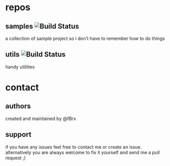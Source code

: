 # repos

## samples ![Build Status](https://travis-ci.org/fBrx/samples)
a collection of sample project so i don't have to remember how to do things

## utils ![Build Status](https://travis-ci.org/fBrx/utils)
handy utilities

# contact

## authors
created and maintained by @fBrx

## support
if you have any issues feel free to contact me or create an issue. alternatively you are always welcome to fix it yourself and send me a pull request ;)
